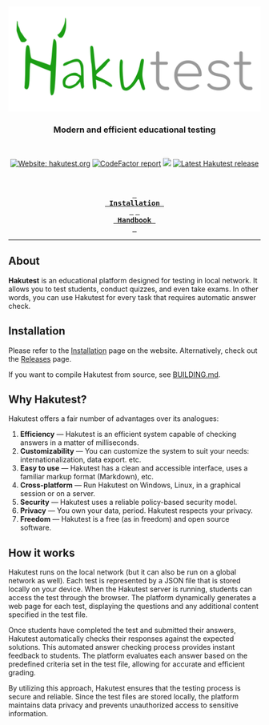 <div align="center">

<img src="./assets/logo.svg" alt="Hakutest" width="680">
<h3>Modern and efficient educational testing</h3>

<br>

<a href="https://hakutest.org" target="_blank"><img src="https://img.shields.io/badge/website-hakutest.org-008000?style=for-the-badge" alt="Website: hakutest.org"></a>
<a href="https://www.codefactor.io/repository/github/shelepuginivan/hakutest/overview" target="_blank"><img src="https://www.codefactor.io/repository/github/shelepuginivan/hakutest/badge?style=for-the-badge" alt="CodeFactor report"></a>
<a href="" target="_blank"><img src="https://goreportcard.com/badge/github.com/shelepuginivan/hakutest?style=for-the-badge"></a>
<a href="https://github.com/shelepuginivan/hakutest/releases/latest"><img src="https://img.shields.io/github/v/release/shelepuginivan/hakutest?style=for-the-badge&color=67B458" alt="Latest Hakutest release"></a>

<br>

**[<kbd> <br> Installation <br> </kbd>](https://hakutest.org/handbook/installation.html)**
**[<kbd> <br> Handbook <br> </kbd>](https://hakutest.org/handbook/getting-started.html)**


</div>

---

## About

**Hakutest** is an educational platform designed for testing in local network. It
allows you to test students, conduct quizzes, and even take exams. In other
words, you can use Hakutest for every task that requires automatic answer
check.

## Installation

Please refer to the [Installation](https://hakutest.org/handbook/installation.html) page on the website.
Alternatively, check out the [Releases](https://github.com/shelepuginivan/hakutest/releases) page.

If you want to compile Hakutest from source, see
[BUILDING.md](https://github.com/shelepuginivan/hakutest/blob/main/BUILDING.md).

## Why Hakutest?

Hakutest offers a fair number of advantages over its analogues:

1. **Efficiency** &mdash; Hakutest is an efficient system capable of checking answers in a matter of milliseconds.
2. **Customizability** &mdash; You can customize the system to suit your needs: internationalization, data export. etc.
3. **Easy to use** &mdash; Hakutest has a clean and accessible interface, uses a familiar markup format (Markdown), etc.
4. **Cross-platform** &mdash; Run Hakutest on Windows, Linux, in a graphical session or on a server.
5. **Security** &mdash; Hakutest uses a reliable policy-based security model.
6. **Privacy** &mdash; You own your data, period. Hakutest respects your privacy.
7. **Freedom** &mdash; Hakutest is a free (as in freedom) and open source software.

## How it works

Hakutest runs on the local network (but it can also be run on a global network
as well). Each test is represented by a JSON file that is stored locally on
your device. When the Hakutest server is running, students can access the test
through the browser. The platform dynamically generates a web page for each
test, displaying the questions and any additional content specified in the test
file.

Once students have completed the test and submitted their answers, Hakutest
automatically checks their responses against the expected solutions. This
automated answer checking process provides instant feedback to students. The
platform evaluates each answer based on the predefined criteria set in the test
file, allowing for accurate and efficient grading.

By utilizing this approach, Hakutest ensures that the testing process is secure
and reliable. Since the test files are stored locally, the platform maintains
data privacy and prevents unauthorized access to sensitive information.
